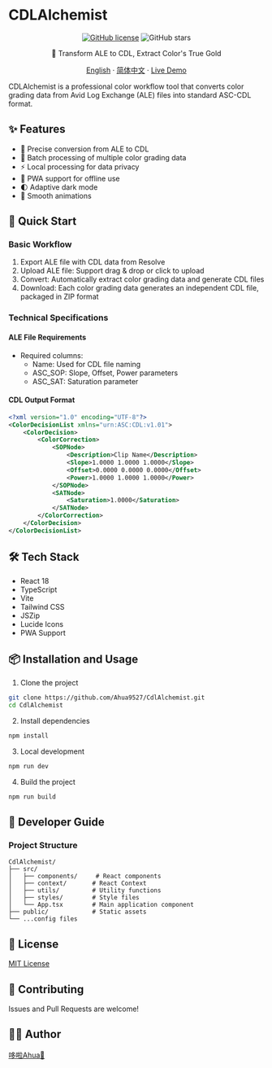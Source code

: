 # CDLAlchemist

<div align="center">

[![GitHub license](https://img.shields.io/github/license/Ahua9527/CdlAlchemist)](https://github.com/Ahua9527/CdlAlchemist/blob/main/LICENSE)
![GitHub stars](https://img.shields.io/github/stars/Ahua9527/CdlAlchemist)

🎨 Transform ALE to CDL, Extract Color's True Gold

[English](./README.en.md) · [简体中文](./README.md) · [Live Demo](https://cdl-alchemist.ahua.space)

</div>

CDLAlchemist is a professional color workflow tool that converts color grading data from Avid Log Exchange (ALE) files into standard ASC-CDL format.

## ✨ Features

- 🎯 Precise conversion from ALE to CDL
- 🔄 Batch processing of multiple color grading data
- ⚡ Local processing for data privacy
- 📱 PWA support for offline use
- 🌓 Adaptive dark mode
- 💫 Smooth animations

## 🚀 Quick Start

### Basic Workflow

1. Export ALE file with CDL data from Resolve
2. Upload ALE file: Support drag & drop or click to upload
3. Convert: Automatically extract color grading data and generate CDL files
4. Download: Each color grading data generates an independent CDL file, packaged in ZIP format

### Technical Specifications

#### ALE File Requirements
- Required columns:
  - Name: Used for CDL file naming
  - ASC_SOP: Slope, Offset, Power parameters
  - ASC_SAT: Saturation parameter

#### CDL Output Format
```xml
<?xml version="1.0" encoding="UTF-8"?>
<ColorDecisionList xmlns="urn:ASC:CDL:v1.01">
    <ColorDecision>
        <ColorCorrection>
            <SOPNode>
                <Description>Clip Name</Description>
                <Slope>1.0000 1.0000 1.0000</Slope>
                <Offset>0.0000 0.0000 0.0000</Offset>
                <Power>1.0000 1.0000 1.0000</Power>
            </SOPNode>
            <SATNode>
                <Saturation>1.0000</Saturation>
            </SATNode>
        </ColorCorrection>
    </ColorDecision>
</ColorDecisionList>
```

## 🛠️ Tech Stack

- React 18
- TypeScript
- Vite
- Tailwind CSS
- JSZip
- Lucide Icons
- PWA Support

## 📦 Installation and Usage

1. Clone the project

```bash
git clone https://github.com/Ahua9527/CdlAlchemist.git
cd CdlAlchemist
```

2. Install dependencies

```bash
npm install
```

3. Local development

```bash
npm run dev
```

4. Build the project

```bash
npm run build
```

## 🌈 Developer Guide

### Project Structure

```
CdlAlchemist/
├── src/
│   ├── components/     # React components
│   ├── context/       # React Context
│   ├── utils/         # Utility functions
│   ├── styles/        # Style files
│   └── App.tsx        # Main application component
├── public/            # Static assets
└── ...config files
```

## 📃 License

[MIT License](LICENSE)

## 🤝 Contributing

Issues and Pull Requests are welcome!

## 👨‍💻 Author

[哆啦Ahua🌱 ](https://github.com/Ahua9527)
